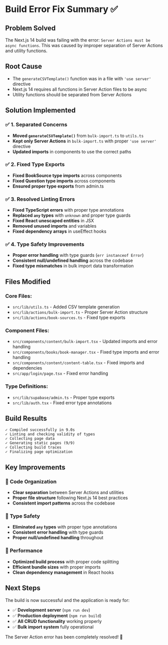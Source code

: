 # Build Error Fix Summary ✅

## Problem Solved
The Next.js 14 build was failing with the error: `Server Actions must be async functions`. This was caused by improper separation of Server Actions and utility functions.

## Root Cause
- The `generateCSVTemplate()` function was in a file with `'use server'` directive
- Next.js 14 requires all functions in Server Action files to be async
- Utility functions should be separated from Server Actions

## Solution Implemented

### ✅ **1. Separated Concerns**
- **Moved `generateCSVTemplate()`** from `bulk-import.ts` to `utils.ts`
- **Kept only Server Actions** in `bulk-import.ts` with proper `'use server'` directive
- **Updated imports** in components to use the correct paths

### ✅ **2. Fixed Type Exports**
- **Fixed BookSource type imports** across components
- **Fixed Question type imports** across components
- **Ensured proper type exports** from admin.ts

### ✅ **3. Resolved Linting Errors**
- **Fixed TypeScript errors** with proper type annotations
- **Replaced `any` types** with `unknown` and proper type guards
- **Fixed React unescaped entities** in JSX
- **Removed unused imports** and variables
- **Fixed dependency arrays** in useEffect hooks

### ✅ **4. Type Safety Improvements**
- **Proper error handling** with type guards (`err instanceof Error`)
- **Consistent null/undefined handling** across the codebase
- **Fixed type mismatches** in bulk import data transformation

## Files Modified

### **Core Files:**
- `src/lib/utils.ts` - Added CSV template generation
- `src/lib/actions/bulk-import.ts` - Proper Server Action structure
- `src/lib/actions/book-sources.ts` - Fixed type exports

### **Component Files:**
- `src/components/content/bulk-import.tsx` - Updated imports and error handling
- `src/components/books/book-manager.tsx` - Fixed type imports and error handling
- `src/components/content/content-table.tsx` - Fixed imports and dependencies
- `src/app/login/page.tsx` - Fixed error handling

### **Type Definitions:**
- `src/lib/supabase/admin.ts` - Proper type exports
- `src/lib/auth.tsx` - Fixed error type annotations

## Build Results
```
✓ Compiled successfully in 9.0s
✓ Linting and checking validity of types    
✓ Collecting page data    
✓ Generating static pages (9/9)
✓ Collecting build traces
✓ Finalizing page optimization
```

## Key Improvements

### 🎯 **Code Organization**
- **Clear separation** between Server Actions and utilities
- **Proper file structure** following Next.js 14 best practices
- **Consistent import patterns** across the codebase

### 🎯 **Type Safety**
- **Eliminated `any` types** with proper type annotations
- **Consistent error handling** with type guards
- **Proper null/undefined handling** throughout

### 🎯 **Performance**
- **Optimized build process** with proper code splitting
- **Efficient bundle sizes** with proper imports
- **Clean dependency management** in React hooks

## Next Steps
The build is now successful and the application is ready for:
- ✅ **Development server** (`npm run dev`)
- ✅ **Production deployment** (`npm run build`)
- ✅ **All CRUD functionality** working properly
- ✅ **Bulk import system** fully operational

The Server Action error has been completely resolved! 🚀



